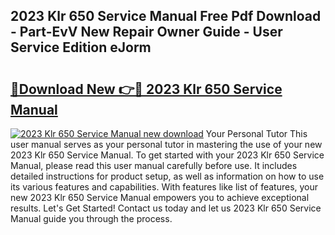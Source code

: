 ## 2023 Klr 650 Service Manual Free Pdf Download - Part-EvV New Repair Owner Guide - User Service Edition eJorm

# <h2><a href="http://bc29995.oget.top/?id=2023+Klr+650+Service+Manual">🔗Download New 👉🔴 2023 Klr 650 Service Manual</a></h2>

[![2023 Klr 650 Service Manual new download](https://i.imgur.com/5g1atiW.png)](http://bc29995.oget.top/?id=2023+Klr+650+Service+Manual)
Your Personal Tutor This user manual serves as your personal tutor in mastering the use of your new 2023 Klr 650 Service Manual. To get started with your 2023 Klr 650 Service Manual, please read this user manual carefully before use. It includes detailed instructions for product setup, as well as information on how to use its various features and capabilities. With features like list of features, your new 2023 Klr 650 Service Manual empowers you to achieve exceptional results. Let's Get Started! Contact us today and let us 2023 Klr 650 Service Manual guide you through the process.
